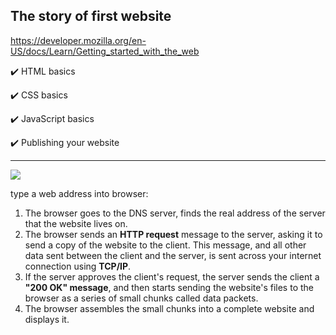 
## The story of first website

https://developer.mozilla.org/en-US/docs/Learn/Getting_started_with_the_web

:heavy_check_mark: HTML basics

:heavy_check_mark: CSS basics

:heavy_check_mark: JavaScript basics

:heavy_check_mark: Publishing your website

--- 

<img src="https://mdn.mozillademos.org/files/8973/Client-server.jpg">

type a web address into browser:

1. The browser goes to the DNS server, finds the real address of the server that the website lives on.
2. The browser sends an **HTTP request** message to the server, asking it to send a copy of the website to the client. This message, and all other data sent between the client and the server, is sent across your internet connection using **TCP/IP**.
3. If the server approves the client's request, the server sends the client a **"200 OK" message**, and then starts sending the website's files to the browser as a series of small chunks called data packets.
4. The browser assembles the small chunks into a complete website and displays it.


